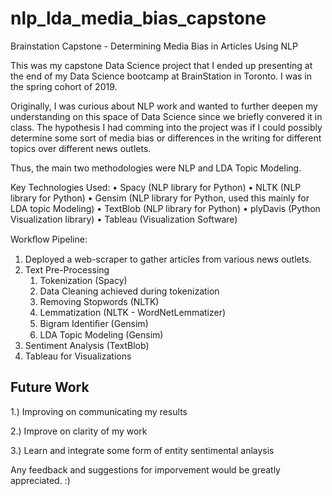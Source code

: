 # nlp_lda_media_bias_capstone
Brainstation Capstone - Determining Media Bias in Articles Using NLP

This was my capstone Data Science project that I ended up presenting at the end of my Data Science bootcamp at BrainStation in Toronto. I was in the spring cohort of 2019. 

Originally, I was curious about NLP work and wanted to further deepen my understanding on this space of Data Science since we briefly convered it in class. The hypothesis I had comming into the project was if I could possibly determine some sort of media bias or differences in the writing for different topics over different news outlets. 

Thus, the main two methodologies were NLP and LDA Topic Modeling. 

Key Technologies Used:
• Spacy (NLP library for Python)
• NLTK (NLP library for Python)
• Gensim (NLP library for Python, used this mainly for LDA topic Modeling)
• TextBlob (NLP library for Python)
• plyDavis (Python Visualization library)
• Tableau (Visualization Software)

Workﬂow Pipeline:
1. Deployed a web-scraper to gather articles from various news outlets.
2. Text Pre-Processing
    1. Tokenization (Spacy)
      1. Data Cleaning achieved during tokenization
    2. Removing Stopwords (NLTK)
    3. Lemmatization (NLTK - WordNetLemmatizer)
    4. Bigram Identiﬁer (Gensim)
    3. LDA Topic Modeling (Gensim)
4. Sentiment Analysis (TextBlob)
5. Tableau for Visualizations

## Future Work

1.) Improving on communicating my results

2.) Improve on clarity of my work

3.) Learn and integrate some form of entity sentimental anlaysis 


Any feedback and suggestions for imporvement would be greatly appreciated. :) 
